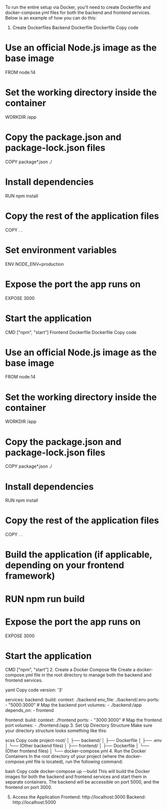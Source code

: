 To run the entire setup via Docker, you'll need to create Dockerfile and docker-compose.yml files for both the backend and frontend services. Below is an example of how you can do this:

1. Create Dockerfiles
Backend Dockerfile
Dockerfile
Copy code
# Use an official Node.js image as the base image
FROM node:14

# Set the working directory inside the container
WORKDIR /app

# Copy the package.json and package-lock.json files
COPY package*.json ./

# Install dependencies
RUN npm install

# Copy the rest of the application files
COPY . .

# Set environment variables
ENV NODE_ENV=production

# Expose the port the app runs on
EXPOSE 3000

# Start the application
CMD ["npm", "start"]
Frontend Dockerfile
Dockerfile
Copy code
# Use an official Node.js image as the base image
FROM node:14

# Set the working directory inside the container
WORKDIR /app

# Copy the package.json and package-lock.json files
COPY package*.json ./

# Install dependencies
RUN npm install

# Copy the rest of the application files
COPY . .

# Build the application (if applicable, depending on your frontend framework)
# RUN npm run build

# Expose the port the app runs on
EXPOSE 3000

# Start the application
CMD ["npm", "start"]
2. Create a Docker Compose file
Create a docker-compose.yml file in the root directory to manage both the backend and frontend services.

yaml
Copy code
version: '3'

services:
  backend:
    build: 
      context: ./backend
    env_file: ./backend/.env
    ports:
      - "5000:3000" # Map the backend port
    volumes:
      - ./backend:/app
    depends_on:
      - frontend

  frontend:
    build:
      context: ./frontend
    ports:
      - "3000:3000" # Map the frontend port
    volumes:
      - ./frontend:/app
3. Set Up Directory Structure
Make sure your directory structure looks something like this:

scss
Copy code
project-root/
│
├── backend/
│   ├── Dockerfile
│   ├── .env
│   └── (Other backend files)
│
├── frontend/
│   ├── Dockerfile
│   └── (Other frontend files)
│
└── docker-compose.yml
4. Run the Docker Containers
In the root directory of your project (where the docker-compose.yml file is located), run the following command:

bash
Copy code
docker-compose up --build
This will build the Docker images for both the backend and frontend services and start them in separate containers. The backend will be accessible on port 5000, and the frontend on port 3000.

5. Access the Application
Frontend: http://localhost:3000
Backend: http://localhost:5000
